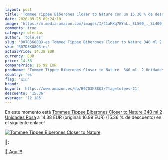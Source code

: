 ```yaml
---
layout: post
title: 'Tommee Tippee Biberones Closer to Nature con un 15.36 % de descuento'
date: 2020-09-25 09:24:10
image: 'https://m.media-amazon.com/images/I/41aMXq7EYnL._SL500_._SL400_.jpg'
comments: true
category: ofertas
author: 'tole.es'
slug: 'B07D3K88Q3-es Tommee Tippee Biberones Closer to Nature 340 ml 2 Unidades...'
sku: 'B07D3K88Q3-es'
actualPrice: 14.38 EUR
currency: EUR
price: 14.38
comparePrice: 16.99 EUR
prodname: 'Tommee Tippee Biberones Closer to Nature  340 ml  2 Unidades  Rosa'
country: 'es'
flag: '🇪🇸'
brand: ''
buyurl: 'https://www.amazon.es/dp/B07D3K88Q3/?tag=tolees-21'
descuento: '15.36'
average: '12.185'
---
```


En este momento está [Tommee Tippee Biberones Closer to Nature  340 ml  2 Unidades  Rosa](https://www.amazon.es/dp/B07D3K88Q3/?tag=tolees-21) a 14.38 EUR (original: 16.99 EUR) (15.36 %  de descuento) en el siguiente enlace!

[![Tommee Tippee Biberones Closer to Nature](https://m.media-amazon.com/images/I/41aMXq7EYnL._SL500_._SL400_.jpg)](https://www.amazon.es/dp/B07D3K88Q3/?tag=tolees-21)

🔎:


[🛒 Aquí!!!](https://www.amazon.es/dp/B07D3K88Q3/?tag=tolees-21)
